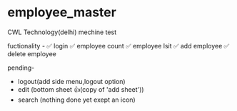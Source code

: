 # employee_master

CWL Technology(delhi) mechine test

fuctionality - 
✅ login
✅ employee count
✅ employee lsit
✅ add employee
✅ delete employee

pending-
- logout(add side menu,logout option)
- edit (bottom sheet 👍(copy of 'add sheet'))
- search (nothing done yet exept an icon)
